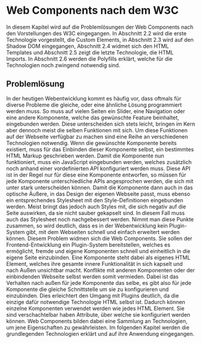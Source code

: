 # Web Components nach dem W3C

In diesem Kapitel wird auf die Problemlösungen der Web Components nach den Vorstellungen des W3C eingegangen. In Abschnitt 2.2 wird die erste Technologie vorgestellt, die Custom Elements, in Abschnitt 2.3 wird auf den Shadow DOM eingegangen, Abschnitt 2.4 widmet sich den HTML Templates und Abschnitt 2.5 zeigt die letzte Technologie, die HTML Imports. In Abschnitt 2.6 werden die Polyfills erklärt, welche für die Technologien noch zwingend notwendig sind.


## Problemlösung

In der heutigen Webentwicklung kommt es häufig vor, dass oftmals für diverse Probleme die gleiche, oder eine ähnliche Lösung programmiert werden muss. So muss auf vielen Seiten ein Slider, eine Navigation oder eine andere Komponente, welche das gewünschte Feature beinhaltet, eingebunden werden. Diese unterscheiden sich stets leicht, bringen im Kern aber dennoch meist die selben Funktionen mit sich. Um diese Funktionen auf der Webseite verfügbar zu machen sind eine Reihe an verschiedenen Technologien notwendig. Wenn die gewünschte Komponente bereits existiert, muss für das Einbinden dieser Komponente selbst, ein bestimmtes HTML Markup geschrieben werden. Damit die Komponente nun funktioniert, muss ein JavaScript eingebunden werden, welches zusätzlich noch anhand einer vordefinierten API konfiguriert werden muss. Diese API ist in der Regel nur für diese eine Komponente entworfen, so müssen für jede Komponente unterschiedliche APIs angesprochen werden, die sich mit unter stark unterscheiden können. Damit die Komponente dann auch in das optische Äußere, in das Design der eigenen Webseite passt, muss ebenso ein entsprechendes Stylesheet mit den Style-Definitionen eingebunden werden. Meist bringt das jedoch auch Styles mit, die sich negativ auf die Seite auswirken, da sie nicht sauber gekapselt sind. In diesem Fall muss auch das Stylesheet noch nachgebessert werden. Nimmt man diese Punkte zusammen, so wird deutlich, dass es in der Webentwicklung kein Plugin-System gibt, mit dem Webseiten schnell und einfach erweitert werden können.
Diesem Problem widmen sich die Web Components. Sie sollen der Frontend-Entwicklung ein Plugin-System bereitstellen, welches es ermöglicht, fremde und eigene Komponenten schnell und einheitlich in die eigene Seite einzubinden. Eine Komponente steht dabei als eigenes HTML Element, welches ihre gesamte innere Funktionalität in sich kapselt und nach Außen unsichtbar macht. Konflikte mit anderen Komponenten oder der einbindenden Webseite selbst werden somit vermieden. Dabei ist das Verhalten nach außen für jede Komponente das selbe, es gibt also für jede Komponente die gleiche Schnittstelle um sie zu konfigurieren und einzubinden. Dies erleichtert den Umgang mit Plugins deutlich, da die einzige dafür notwendige Technologie HTML selbst ist. Dadurch können einzelne Komponenten verwendet werden wie jedes HTML Element. Sie sind verschachtelbar haben Attribute, über welche sie konfiguriert werden können. Web Components bilden dabei eine Sammlung an Technologien, um jene Eigenschaften zu gewährleisten. Im folgenden Kapitel werden die grundlegenden Technologien erklärt und auf ihre Anwendung eingegangen.
